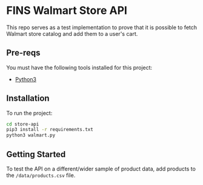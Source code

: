 # FINS Walmart Store API 
This repo serves as a test implementation to prove that it is possible to fetch Walmart store catalog and add them to a user's cart.

## Pre-reqs
You must have the following tools installed for this project:
* [Python3](https://www.python.org/downloads/)

## Installation
To run the project:

```bash
cd store-api
pip3 install -r requirements.txt
python3 walmart.py
```

## Getting Started
To test the API on a different/wider sample of product data, add products to the `/data/products.csv` file.
